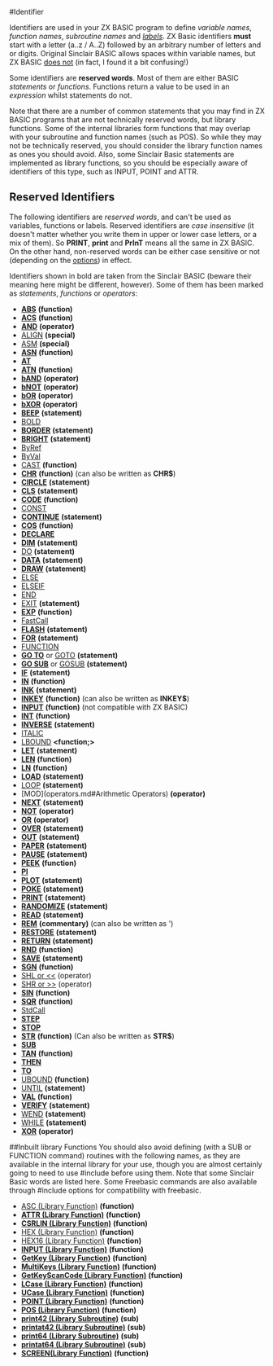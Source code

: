 #Identifier


Identifiers are used in your ZX BASIC program to define _variable names_, _function names_, _subroutine names_ and _[labels](labels.md)_. ZX Basic identifiers **must** start with a letter (a..z / A..Z) followed by an arbitrary number of letters and or digits. Original Sinclair BASIC allows spaces within variable names, but ZX BASIC <u>does not</u> (in fact, I found it a bit confusing!) 

Some identifiers are **reserved words**. Most of them are either BASIC _statements_ or _functions_. Functions return a value to be used in an _expression_ whilst statements do not. 

Note that there are a number of common statements that you may find in ZX BASIC programs that are not technically reserved words, but library functions. Some of the internal libraries form functions that may overlap with your subroutine and function names (such as POS). So while they may not be technically reserved, you should consider the library function names as ones you should avoid. Also, some Sinclair Basic statements are implemented as library functions, so you should be especially aware of identifiers of this type, such as INPUT, POINT and ATTR.

## Reserved Identifiers  

The following identifiers are _reserved words_, and can't be used as variables, functions or labels. Reserved identifiers are _case insensitive_ (it doesn't matter whether you write them in upper or lower case letters, or a mix of them). So **PRINT**, **print** and **PrInT** means all the same in ZX BASIC. On the other hand, non-reserved words can be either case sensitive or not (depending on the [options](options.md)) in effect. 

Identifiers shown in bold are taken from the Sinclair BASIC (beware their meaning here might be different, however). Some of them has been marked as _statements_, _functions_ or _operators_: 

* **[ABS](abs.md)** **(function)**
* **[ACS](acs.md)** **(function)** 
* **[AND](operators.md#AND)** **(operator)** 
* [ALIGN](align.md) **(special)** 
* [ASM](asm.md) **(special)** 
* **[ASN](asn.md)** **(function)** 
* **[AT](at.md)** 
* **[ATN](atn.md)** **(function)** 
* **[bAND](bitwiselogic.md)** **(operator)**
* **[bNOT](bitwiselogic.md)** **(operator)**
* **[bOR](bitwiselogic.md)** **(operator)**
* **[bXOR](bitwiselogic.md)** **(operator)**
* **[BEEP](beep.md)** **(statement)** 
* [BOLD](bold.md) 
* **[BORDER](border.md)** **(statement)** 
* **[BRIGHT](bright.md)** **(statement)** 
* [ByRef](byref.md) 
* [ByVal](byval.md) 
* [CAST](cast.md) **(function)** 
* **[CHR](chr.md)** **(function)** (can also be written as **CHR$**) 
* **[CIRCLE](circle.md)** **(statement)** 
* **[CLS](cls.md)** **(statement)** 
* **[CODE](code.md)** **(function)** 
* [CONST](const.md) 
* **[CONTINUE](continue.md)** **(statement)** 
* **[COS](cos.md)** **(function)** 
* **[DECLARE](declare.md)** **<modifier>**
* **[DIM](dim.md)** **(statement)** 
* [DO](do.md) **(statement)** 
* **[DATA](data.md)** **(statement)** 
* **[DRAW](draw.md)** **(statement)** 
* [ELSE](if.md) 
* [ELSEIF](if.md) 
* [END](end.md) 
* [EXIT](exit.md) **(statement)** 
* **[EXP](exp.md)** **(function)** 
* [FastCall](fastcall.md) 
* **[FLASH](flash.md)** **(statement)** 
* **[FOR](for.md)** **(statement)** 
* [FUNCTION](function.md) 
* **[GO TO](goto.md)** or [GOTO](goto.md) **(statement)** 
* **[GO SUB](gosub.md)** or [GOSUB](gosub.md) **(statement)**
* **[IF](if.md)** **(statement)** 
* **[IN](in.md)** **(function)** 
* **[INK](ink.md)** **(statement)** 
* **[INKEY](inkey.md)** **(function)** (can also be written as **INKEY$**) 
* **[INPUT](input.md)** **(function)** (not compatible with ZX BASIC)
* **[INT](int.md)** **(function)** 
* **[INVERSE](inverse.md)** **(statement)** 
* [ITALIC](italic.md)
* [LBOUND](lbound.md) **<function;>** 
* **[LET](let.md)** **(statement)** 
* **[LEN](len.md)** **(function)** 
* **[LN](ln.md)** **(function)** 
* **[LOAD](load.md)** **(statement)** 
* [LOOP](do.md) **(statement)** 
* [MOD](operators.md#Arithmetic Operators) **(operator)**
* **[NEXT](for.md)** **(statement)** 
* **[NOT](operators.md#NOT)** **(operator)** 
* **[OR](operators.md#OR)** **(operator)** 
* **[OVER](over.md)** **(statement)** 
* **[OUT](out.md)** **(statement)** 
* **[PAPER](paper.md)** **(statement)** 
* **[PAUSE](pause.md)** **(statement)** 
* **[PEEK](peek.md)** **(function)** 
* **[PI](pi.md)** **<constant>** 
* **[PLOT](plot.md)** **(statement)** 
* **[POKE](poke.md)** **(statement)** 
* **[PRINT](print.md)** **(statement)** 
* **[RANDOMIZE](randomize.md)** **(statement)** 
* **[READ](read.md)** **(statement)** 
* **[REM](comments.md)** **(commentary)** (can also be written as ') 
* **[RESTORE](restore.md)** **(statement)** 
* **[RETURN](return.md)** **(statement)** 
* **[RND](rnd.md)** **(function)** 
* **[SAVE](load.md)** **(statement)** 
* **[SGN](sgn.md)** **(function)** 
* [SHL or <<](shl.md) (operator) 
* [SHR or >>](shl.md) (operator) 
* **[SIN](sin.md)** **(function)** 
* **[SQR](sqr.md)** **(function)** 
* [StdCall](stdcall.md) 
* **[STEP](for.md)**
* **[STOP](stop.md)**
* **[STR](str.md)** **(function)** (Can also be written as **STR$**) 
* **[SUB](sub.md)** 
* **[TAN](tan.md)** **(function)** 
* **[THEN](if.md)** 
* **[TO](to.md)** 
* [UBOUND](ubound.md) **(function)** 
* [UNTIL](do.md) **(statement)** 
* **[VAL](val.md)** **(function)** 
* **[VERIFY](load.md)** **(statement)** 
* [WEND](while.md) **(statement)** 
* [WHILE](while.md) **(statement)**
* **[XOR](operators#logical_operators.md)** **(operator)**

##Inbuilt library Functions
You should also avoid defining (with a SUB or FUNCTION command) routines with the following names, as they are available in the internal library for your use, though you are almost certainly going to need to use #include before using them. Note that some Sinclair Basic words are listed here. Some Freebasic commands are also available through #include options for compatibility with freebasic.

* [ASC (Library Function)](library/asc.bas.md) **(function)**
* **[ATTR (Library Function)](library/attr.md)** **(function)**
* **[CSRLIN (Library Function)](library/csrlin.md)** **(function)**
* [HEX (Library Function)](library/hex.md) **(function)**
* [HEX16 (Library Function)](library/hex.md) **(function)** 
* **[INPUT (Library Function)](library/input.md)** **(function)**
* **[GetKey (Library Function)](library/keys.bas.md)** **(function)**
* **[MultiKeys (Library Function)](library/keys.bas.md)** **(function)**
* **[GetKeyScanCode (Library Function)](library/keys.bas.md)** **(function)**
* **[LCase (Library Function)](library/lcase.md)** **(function)**
* **[UCase (Library Function)](library/ucase.md)** **(function)**
* **[POINT (Library Function)](library/point.md)** **(function)**
* **[POS (Library Function)](library/pos.md)** **(function)**
* **[print42 (Library Subroutine)](library/print42.bas.md)** **(sub)**
* **[printat42 (Library Subroutine)](library/print42.bas.md)** **(sub)**
* **[print64 (Library Subroutine)](library/print64.bas.md)** **(sub)**
* **[printat64 (Library Subroutine)](library/print64.bas.md)** **(sub)**
* **[SCREEN(Library Function)](library/screen.md)** **(function)**
